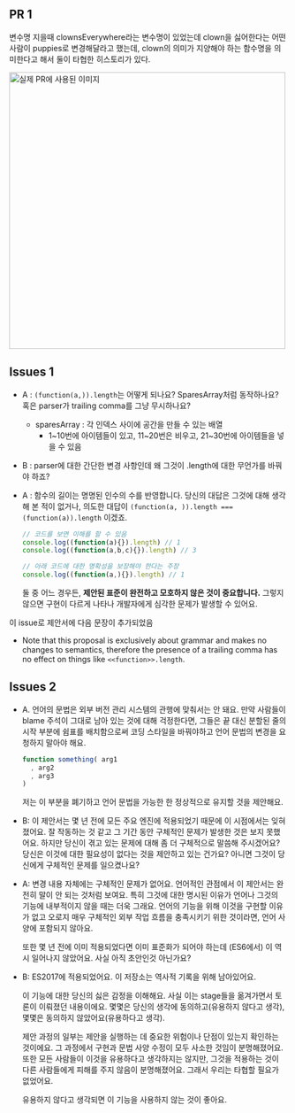 ## PR 1
변수명 지을때 clownsEverywhere라는 변수명이 있었는데 clown을 싫어한다는 어떤 사람이 puppies로 변경해달라고 했는데, clown의 의미가 지양해야 하는 함수명을 의미한다고 해서 둘이 타협한 히스토리가 있다.

<img width="500" alt="실제 PR에 사용된 이미지" src="https://user-images.githubusercontent.com/76726411/226163074-f1aecc30-2db4-4eea-8016-1f27b7d86ae0.png">

## Issues 1
- A : `(function(a,)).length`는 어떻게 되나요? SparesArray처럼 동작하나요? 혹은 parser가 trailing comma를 그냥 무시하나요?
    - sparesArray : 각 인덱스 사이에 공간을 만들 수 있는 배열
        - 1~10번에 아이템들이 있고, 11~20번은 비우고, 21~30번에 아이템들을 넣을 수 있음

- B : parser에 대한 간단한 변경 사항인데 왜 그것이 .length에 대한 무언가를 바꿔야 하죠?

- A : 함수의 길이는 명명된 인수의 수를 반영합니다. 당신의 대답은 그것에 대해 생각해 본 적이 없거나, 의도한 대답이 `(function(a, )).length === (function(a)).length` 이겠죠.
    
    ```jsx
    // 코드를 보면 이해를 할 수 있음
    console.log((function(a){}).length) // 1
    console.log((function(a,b,c){}).length) // 3
    
    // 아래 코드에 대한 명확성을 보장해야 한다는 주장
    console.log((function(a,){}).length) // 1
    ```
    
    둘 중 어느 경우든, **제안된 표준이 완전하고 모호하지 않은 것이 중요합니다.** 그렇지 않으면 구현이 다르게 나타나 개발자에게 심각한 문제가 발생할 수 있어요.
    

이 issue로 제안서에 다음 문장이 추가되었음

- Note that this proposal is exclusively about grammar and makes no changes to semantics, therefore the presence of a trailing comma has no effect on things like `<<function>>.length`.

## Issues 2
- A. 언어의 문법은 외부 버전 관리 시스템의 관행에 맞춰서는 안 돼요. 만약 사람들이 blame 주석이 그대로 남아 있는 것에 대해 걱정한다면, 그들은 끝 대신 분할된 줄의 시작 부분에 쉼표를 배치함으로써 코딩 스타일을 바꿔야하고 언어 문법의 변경을 요청하지 말아야 해요.
    
    ```jsx
    function something( arg1
      , arg2
      , arg3
    )
    ```
    
    저는 이 부분을 폐기하고 언어 문법을 가능한 한 정상적으로 유지할 것을 제안해요.
    
- B: 이 제안서는 몇 년 전에 모든 주요 엔진에 적용되었기 때문에 이 시점에서는 잊혀졌어요. 잘 작동하는 것 같고 그 기간 동안 구체적인 문제가 발생한 것은 보지 못했어요.
하지만 당신이 겪고 있는 문제에 대해 좀 더 구체적으로 말씀해 주시겠어요? 당신은 이것에 대한 필요성이 없다는 것을 제안하고 있는 건가요? 아니면 그것이 당신에게 구체적인 문제를 일으켰나요?
- A: 변경 내용 자체에는 구체적인 문제가 없어요.
언어적인 관점에서 이 제안서는 완전히 말이 안 되는 것처럼 보여요. 특히 그것에 대한 명시된 이유가 언어나 그것의 기능에 내부적이지 않을 때는 더욱 그래요. 언어의 기능을 위해 이것을 구현할 이유가 없고 오로지 매우 구체적인 외부 작업 흐름을 충족시키기 위한 것이라면, 언어 사양에 포함되지 않아요.
    
    또한 몇 년 전에 이미 적용되었다면 이미 표준화가 되어야 하는데 (ES6에서) 이 역시 일어나지 않았어요. 사실 아직 초안인것 아닌가요? 
    
- B: ES2017에 적용되었어요. 이 저장소는 역사적 기록을 위해 남아있어요.
    
    이 기능에 대한 당신의 싫은 감정을 이해해요. 사실 이는 stage들을 옮겨가면서 토론이 이뤄졌던 내용이에요.
    몇몇은 당신의 생각에 동의하고(유용하지 않다고 생각), 몇몇은 동의하지 않았어요(유용하다고 생각).
    
    제안 과정의 일부는 제안을 실행하는 데 중요한 위험이나 단점이 있는지 확인하는 것이에요. 그 과정에서 구현과 문법 사양 수정이 모두 사소한 것임이 분명해졌어요. 또한 모든 사람들이 이것을 유용하다고 생각하지는 않지만, 그것을 적용하는 것이 다른 사람들에게 피해를 주지 않음이 분명해졌어요. 그래서 우리는 타협할 필요가 없었어요.
    
    유용하지 않다고 생각되면 이 기능을 사용하지 않는 것이 좋아요.
 